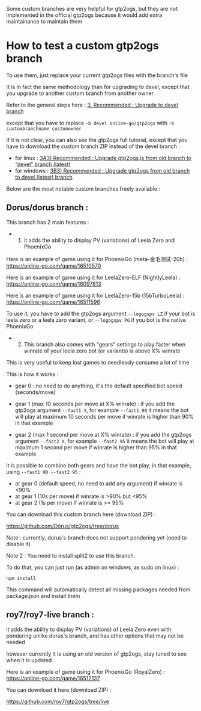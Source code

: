 Some custom branches are very helpful for gtp2ogs, but they are not implemented 
in the official gtp2ogs because it would add extra maintainance to maintain them

# How to test a custom gtp2ogs branch

To use them, just replace your current gtp2ogs files with the branch's file

It is in fact the same methodology than for upgrading to devel, except that you 
upgrade to another custom branch from another owner

Refer to the general steps here : 
[3. Recommended : Upgrade to devel branch](/README.md/#3-recommended--upgrade-to-devel-branch)

except that you have to replace `-b devel online-go/gtp2ogs` with 
`-b custombranchname customowner`

If it is not clear, you can also see the gtp2ogs full tutorial, except that 
you have to download the custom branch ZIP instead of the devel branch : 
- for linux : [3A3) Recommended : Upgrade gtp2ogs.js from old branch to “devel” branch (latest)](https://github.com/wonderingabout/gtp2ogs-tutorial/blob/master/docs/3A3-linux-optional-upgrade-to-devel.md)
- for windows : [3B3) Recommended : Upgrade gtp2ogs from old branch to devel (latest) branch](https://github.com/wonderingabout/gtp2ogs-tutorial/blob/master/docs/3B3-windows-optional-upgrade-to-devel.md)

Below are the most notable custom branches freely available : 

## Dorus/dorus branch :

This branch has 2 main features : 

- 1) it adds the ability to display PV (variations) of Leela Zero and PhoenixGo

Here is an example of game using it for PhoenixGo (meta-金毛测试-20b) : 
https://online-go.com/game/16510570

Here is an example of game using it for LeelaZero-ELF (NightlyLeela) : 
https://online-go.com/game/16097813

Here is an example of game using it for LeelaZero-15b (15bTurboLeela) : 
https://online-go.com/game/16511596

To use it, you have to add the gtp2ogs argument `--logogspv LZ` if your bot is 
leela zero or a leela zero variant, or `--logogspv PG` if you bot is the native 
PhoenixGo

- 2) This branch also comes with "gears" settings to play faster when 
winrate of your leela zero bot (or variants) is above X% winrate

This is very useful to keep lost games to needlessly consume a lot of time

This is how it works : 

- gear 0 : no need to do anything, it's the default specified bot speed 
(seconds/move)

- gear 1 (max 10 seconds per move at X% winrate) : if you add the gtp2ogs 
argument `--fast1 X`, for example `--fast1 90` it means the bot will play 
at maximum 10 seconds per move if winrate is higher than 90% in that example

- gear 2 (max 1 second per move at X% winrate) : if you add the gtp2ogs 
argument `--fast2 X`, for example `--fast2 95` it means the bot will play 
at maximum 1 second per move if winrate is higher than 95% in that example

it is possible to combine both gears and have the bot play, in that example, 
using `--fast1 90 --fast2 95` :
- at gear 0 (default speed, no need to add any argument) if winrate is <90% 
- at gear 1 (10s per move) if winrate is >90% but <95%
- at gear 2 (1s per move) if winrate is >= 95%

You can download this custom branch here (download ZIP) : 

https://github.com/Dorus/gtp2ogs/tree/dorus

Note : currently, dorus's branch does not support pondering yet (need to disable 
it)

Note 2 : You need to install split2 to use this branch.

To do that, you can just run (as admin on windows, as sudo on linux) :

```npm install```

This command will automatically detect all missing packages needed 
from package.json and install them

## roy7/roy7-live branch :  

it adds the ability to display PV (variations) of Leela Zero even with pondering 
unlike dorus's branch, and has other options that may not be needed

however currently it is using an old version of gtp2ogs, stay tuned to see when it 
is updated

Here is an example of game using it for PhoenixGo (RoyalZero) : 
https://online-go.com/game/16512137

You can download it here (download ZIP) : 

https://github.com/roy7/gtp2ogs/tree/live
